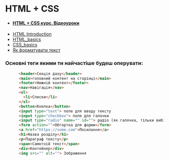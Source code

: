 # HTML + CSS

- #### [HTML + CSS курс. Відеоуроки](https://www.youtube.com/watch?v=Rr9QmVLqoP4&list=PLenwk9TUJzJ6ep0oogRRQZHzPMtTGKqF1)
- [HTML Introduction](https://www.w3schools.com/html/html_intro.asp)
- [HTML_basics](https://developer.mozilla.org/en-US/docs/Learn/Getting_started_with_the_web/HTML_basics)
- [CSS_basics](https://developer.mozilla.org/en-US/docs/Learn/Getting_started_with_the_web/CSS_basics)
- [Як форматувати текст](https://github.com/Dead-TR/style-guides/blob/master/htmlcss.md)


### Основні теги якими ти найчастіше будеш оперувати:
```html
      <header>Секція даху</header>
      <main>головний контент на сторінці</main>
      <footer>Нижній контент</footer>
      <nav>Навігація</nav>
      <ul>
        <li>Списки</li>
      </ul>
      <button>Кнопка</button>
      <input type="text"> поле для вводу тексту
      <input type="checkbox"> поле для галочки
      <input type="radio" name="" id=""> радіо (як галочка, тільки вибір з кількох елементів)
      <form action="">Обгортка для форми</form>
      <a href="https://some.com">Посилання</a>
      <h1>Назва розділу</h1>
      <p>Параграф тексту</p>
      <span>Самотній текст</span>
      <div>Контейнер</div>
      <img src="" alt=""> Зображення
```
